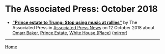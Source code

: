 # The Associated Press: October 2018

 - [**"Prince estate to Trump: Stop using music at rallies"**](https://www.apnews.com/af0a5a4fc34d48ffb9f29da4c5ef9771) by The Associated Press in [Associated Press News](https://www.apnews.com/) on 12 October 2018 about [Omarr Baker](https://bjmdotnet.github.io/pr1nc3/topics/omarr-baker/), [Prince Estate](https://bjmdotnet.github.io/pr1nc3/topics/prince-estate/), [White House (Place)](https://bjmdotnet.github.io/pr1nc3/topics/place/white-house/) ([mirror](https://web.archive.org/web/*/https://www.apnews.com/af0a5a4fc34d48ffb9f29da4c5ef9771))

----

[Home](./)
